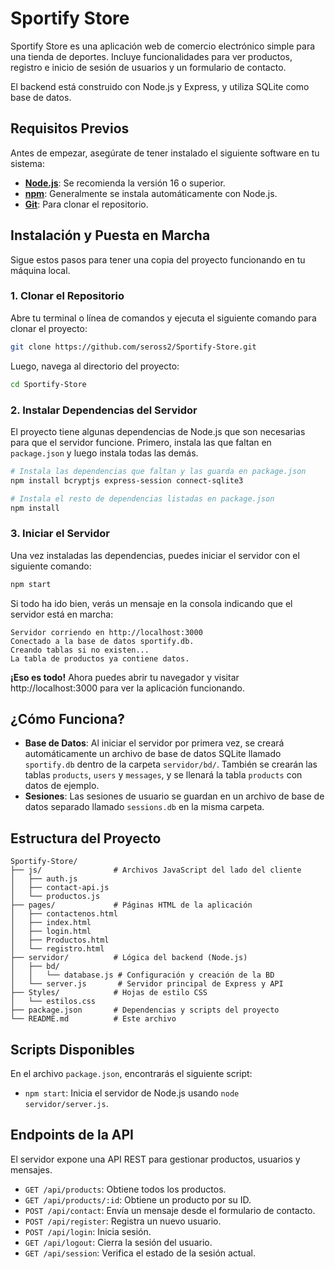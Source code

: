 # Sportify Store

Sportify Store es una aplicación web de comercio electrónico simple para una tienda de deportes. Incluye funcionalidades para ver productos, registro e inicio de sesión de usuarios y un formulario de contacto.

El backend está construido con Node.js y Express, y utiliza SQLite como base de datos.

## Requisitos Previos

Antes de empezar, asegúrate de tener instalado el siguiente software en tu sistema:

- **[Node.js](https://nodejs.org/)**: Se recomienda la versión 16 o superior.
- **[npm](https://www.npmjs.com/)**: Generalmente se instala automáticamente con Node.js.
- **[Git](https://git-scm.com/)**: Para clonar el repositorio.

## Instalación y Puesta en Marcha

Sigue estos pasos para tener una copia del proyecto funcionando en tu máquina local.

### 1. Clonar el Repositorio

Abre tu terminal o línea de comandos y ejecuta el siguiente comando para clonar el proyecto:

```bash
git clone https://github.com/seross2/Sportify-Store.git
```

Luego, navega al directorio del proyecto:

```bash
cd Sportify-Store
```

### 2. Instalar Dependencias del Servidor

El proyecto tiene algunas dependencias de Node.js que son necesarias para que el servidor funcione. Primero, instala las que faltan en `package.json` y luego instala todas las demás.

```bash
# Instala las dependencias que faltan y las guarda en package.json
npm install bcryptjs express-session connect-sqlite3

# Instala el resto de dependencias listadas en package.json
npm install
```

### 3. Iniciar el Servidor

Una vez instaladas las dependencias, puedes iniciar el servidor con el siguiente comando:

```bash
npm start
```

Si todo ha ido bien, verás un mensaje en la consola indicando que el servidor está en marcha:

```
Servidor corriendo en http://localhost:3000
Conectado a la base de datos sportify.db.
Creando tablas si no existen...
La tabla de productos ya contiene datos.
```

**¡Eso es todo!** Ahora puedes abrir tu navegador y visitar http://localhost:3000 para ver la aplicación funcionando.

## ¿Cómo Funciona?

- **Base de Datos**: Al iniciar el servidor por primera vez, se creará automáticamente un archivo de base de datos SQLite llamado `sportify.db` dentro de la carpeta `servidor/bd/`. También se crearán las tablas `products`, `users` y `messages`, y se llenará la tabla `products` con datos de ejemplo.
- **Sesiones**: Las sesiones de usuario se guardan en un archivo de base de datos separado llamado `sessions.db` en la misma carpeta.

## Estructura del Proyecto

```
Sportify-Store/
├── js/                # Archivos JavaScript del lado del cliente
│   ├── auth.js
│   ├── contact-api.js
│   └── productos.js
├── pages/             # Páginas HTML de la aplicación
│   ├── contactenos.html
│   ├── index.html
│   ├── login.html
│   ├── Productos.html
│   └── registro.html
├── servidor/          # Lógica del backend (Node.js)
│   ├── bd/
│   │   └── database.js # Configuración y creación de la BD
│   └── server.js       # Servidor principal de Express y API
├── Styles/            # Hojas de estilo CSS
│   └── estilos.css
├── package.json       # Dependencias y scripts del proyecto
└── README.md          # Este archivo
```

## Scripts Disponibles

En el archivo `package.json`, encontrarás el siguiente script:

- `npm start`: Inicia el servidor de Node.js usando `node servidor/server.js`.

## Endpoints de la API

El servidor expone una API REST para gestionar productos, usuarios y mensajes.

- `GET /api/products`: Obtiene todos los productos.
- `GET /api/products/:id`: Obtiene un producto por su ID.
- `POST /api/contact`: Envía un mensaje desde el formulario de contacto.
- `POST /api/register`: Registra un nuevo usuario.
- `POST /api/login`: Inicia sesión.
- `GET /api/logout`: Cierra la sesión del usuario.
- `GET /api/session`: Verifica el estado de la sesión actual.
